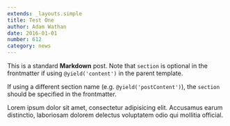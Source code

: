 ```yaml
---
extends: _layouts.simple
title: Test One
author: Adam Wathan
date: 2016-01-01
number: 612
category: news
---
```


This is a standard **Markdown** post. Note that `section` is optional in the frontmatter if using `@yield('content')` in the parent template.

If using a different section name (e.g. `@yield('postContent')`), the `section` should be specified in the frontmatter.

Lorem ipsum dolor sit amet, consectetur adipisicing elit. Accusamus earum distinctio, laboriosam dolorem delectus voluptatem odio qui mollitia official.
